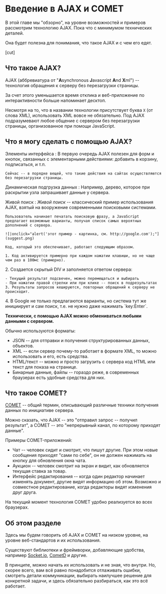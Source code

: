 # Введение в AJAX и COMET

В этой главе мы "обзорно", на уровне возможностей и примеров рассмотрим технологию AJAX. Пока что с минимумом технических деталей.

Она будет полезна для понимания, что такое AJAX и с чем его едят.

[cut]

## Что такое AJAX?

AJAX (аббревиатура от "<strong>A</strong>synchronous <strong>J</strong>avascript <strong>A</strong>nd <strong>X</strong>ml") -- технология обращения к серверу без перезагрузки страницы.

За счет этого уменьшается время отклика и веб-приложение по интерактивности больше напоминает десктоп.

Несмотря на то, что в названии технологии присутствует буква `X` (от слова XML), использовать XML вовсе не обязательно. Под AJAX подразумевают любое общение с сервером без перезагрузки страницы, организованное при помощи JavaScript.

## Что я могу сделать с помощью AJAX?

Элементы интерфейса
: В первую очередь AJAX полезен для форм и кнопок, связанных с элементарными действиями: добавить в корзину, подписаться, и т.п.

    Сейчас -- в порядке вещей, что такие действия на сайтах осуществляются без перезагрузки страницы.

Динамическая подгрузка данных
: Например, дерево, которое при раскрытии узла запрашивает данные у сервера.

Живой поиск
: *Живой поиск* -- классический пример использования AJAX, взятый на вооружение современными поисковыми системами.

    Пользователь начинает печатать поисковую фразу, а JavaScript предлагает возможные варианты, получая список самых вероятных дополнений с сервера.

    ![|onclick="alert('этот пример - картинка, см. http://google.com');"](suggest.png)

    Код, который это обеспечивает, работает следующим образом.

	1. Код активируется примерно при каждом нажатии клавиши, но не чаще чем раз в 100мс (примерно).
</ul>
</li>
	2. Создается скрытый DIV и заполняется ответом сервера:

	- Текущий результат подсвечен, можно перемещаться и выбирать
	- При нажатии правой стрелки или при клике -- поиск в подрезультатах
	3. Результаты запросов кешируются, повторных обращений к серверу не происходит.
</ul>
</li>
4. В Google не только предлагаются варианты, но система тут же инициирует и сам поиск, т.е. не нужно даже нажимать `key:Enter`.

**Технически, с помощью AJAX можно обмениваться любыми данными с сервером.**

Обычно используются форматы:

- JSON -- для отправки и получения структурированных данных, объектов.
- XML -- если сервер почему-то работает в формате XML, то можно использовать и его, есть средства.
- HTML/текст -- можно и просто загрузить с сервера код HTML или текст для показа на странице.
- Бинарные данные, файлы -- гораздо реже, в современных браузерах есть удобные средства для них.

## Что такое COMET?

[COMET](https://ru.wikipedia.org/wiki/Comet_(%D0%BF%D1%80%D0%BE%D0%B3%D1%80%D0%B0%D0%BC%D0%BC%D0%B8%D1%80%D0%BE%D0%B2%D0%B0%D0%BD%D0%B8%D0%B5)) -- общий термин, описывающий различные техники получения данных по инициативе сервера.

Можно сказать, что AJAX -- это "отправил запрос -- получил результат", а COMET -- это "непрерывный канал, по которому приходят данные".

Примеры COMET-приложений:

- Чат -- человек сидит и смотрит, что пишут другие. При этом новые сообщения приходят "сами по себе", он не должен нажимать на кнопку для обновления окна чата.
- Аукцион -- человек смотрит на экран и видит, как обновляется текущая ставка за товар.
- Интерфейс редактирования -- когда один редактор начинает изменять документ, другие видят информацию об этом. Возможно и совместное редактирование, когда редакторы видят изменения друг друга.

На текущий момент технология COMET удобно реализуется во всех браузерах.

## Об этом разделе

Здесь мы будем говорить об AJAX и COMET на низком уровне, на уровне веб-стандартов и их использования.

Существуют библиотеки и фреймворки, добавляющие удобства, например [Socket.io](http://socket.io), [CometD](http://cometd.org/) и другие.

В принципе, можно начать их использовать и не зная, что внутри. Но, скорее всего, вам всё равно понадобится отлаживать ошибки, смотреть детали коммуникации, выбирать наилучшее решение для конкретной задачи, и здесь обязательно разбираться, как это всё работает.

